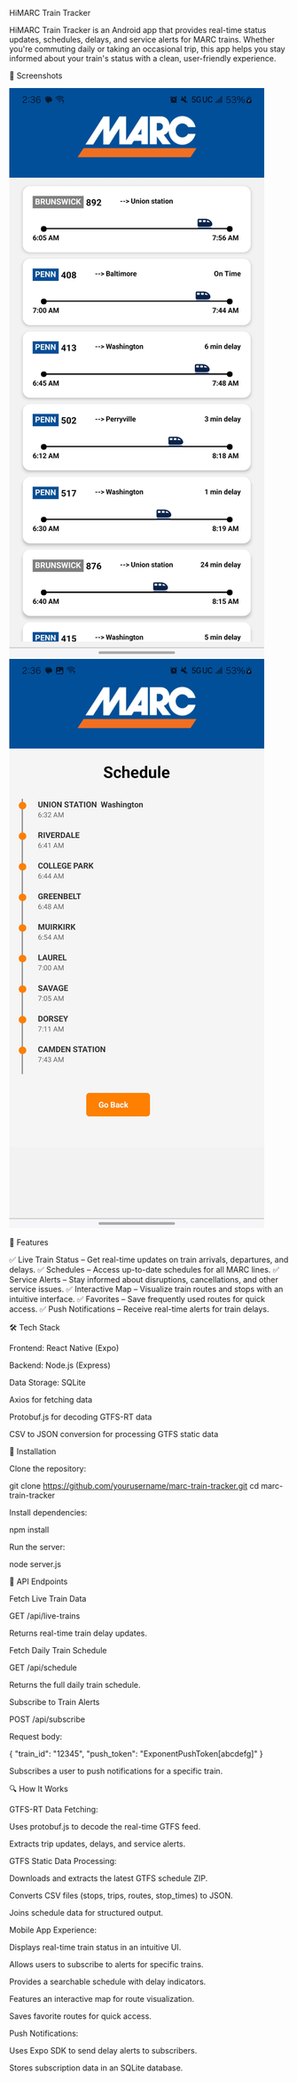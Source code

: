 HiMARC Train Tracker

HiMARC Train Tracker is an Android app that provides real-time status updates, schedules, delays, and service alerts for MARC trains. Whether you're commuting daily or taking an occasional trip, this app helps you stay informed about your train's status with a clean, user-friendly experience.


📸 Screenshots

![Home Page](assets/homepage.jpg)
![Schedule View](assets/schedule.jpg)

📌 Features

✅ Live Train Status – Get real-time updates on train arrivals, departures, and delays.
✅ Schedules – Access up-to-date schedules for all MARC lines.
✅ Service Alerts – Stay informed about disruptions, cancellations, and other service issues.
✅ Interactive Map – Visualize train routes and stops with an intuitive interface.
✅ Favorites – Save frequently used routes for quick access.
✅ Push Notifications – Receive real-time alerts for train delays.

🛠 Tech Stack

Frontend: React Native (Expo)

Backend: Node.js (Express)

Data Storage: SQLite

Axios for fetching data

Protobuf.js for decoding GTFS-RT data

CSV to JSON conversion for processing GTFS static data

🚀 Installation

Clone the repository:

git clone https://github.com/yourusername/marc-train-tracker.git
cd marc-train-tracker

Install dependencies:

npm install

Run the server:

node server.js

📡 API Endpoints

Fetch Live Train Data

GET /api/live-trains

Returns real-time train delay updates.

Fetch Daily Train Schedule

GET /api/schedule

Returns the full daily train schedule.

Subscribe to Train Alerts

POST /api/subscribe

Request body:

{
  "train_id": "12345",
  "push_token": "ExponentPushToken[abcdefg]"
}

Subscribes a user to push notifications for a specific train.

🔍 How It Works

GTFS-RT Data Fetching:

Uses protobuf.js to decode the real-time GTFS feed.

Extracts trip updates, delays, and service alerts.

GTFS Static Data Processing:

Downloads and extracts the latest GTFS schedule ZIP.

Converts CSV files (stops, trips, routes, stop_times) to JSON.

Joins schedule data for structured output.

Mobile App Experience:

Displays real-time train status in an intuitive UI.

Allows users to subscribe to alerts for specific trains.

Provides a searchable schedule with delay indicators.

Features an interactive map for route visualization.

Saves favorite routes for quick access.

Push Notifications:

Uses Expo SDK to send delay alerts to subscribers.

Stores subscription data in an SQLite database.

